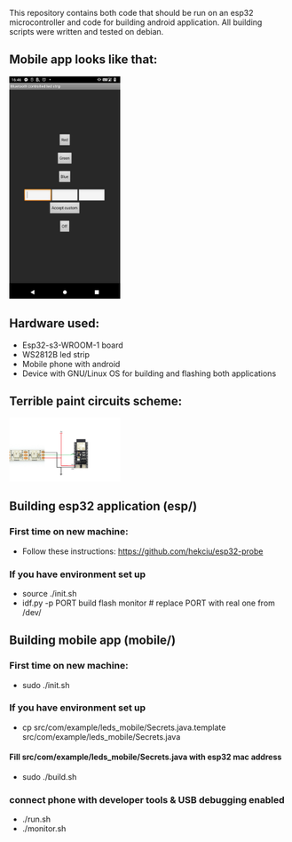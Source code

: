 This repository contains both code that should be run on an esp32 microcontroller and code for building android application.
All building scripts were written and tested on debian.

## Mobile app looks like that:

<img src="/img/application_interface.jpg" alt="" width="200"/>

## Hardware used:
- Esp32-s3-WROOM-1 board
- WS2812B led strip
- Mobile phone with android
- Device with GNU/Linux OS for building and flashing both applications

## Terrible paint circuits scheme:
<img src="/img/esp_leds_scheme.png" alt="" width="200"/>

## Building esp32 application (esp/)
### First time on new machine:
- Follow these instructions: https://github.com/hekciu/esp32-probe

### If you have environment set up
- source ./init.sh
- idf.py -p PORT build flash monitor # replace PORT with real one from /dev/

## Building mobile app (mobile/)
### First time on new machine:
- sudo ./init.sh

### If you have environment set up
- cp src/com/example/leds_mobile/Secrets.java.template src/com/example/leds_mobile/Secrets.java
#### Fill src/com/example/leds_mobile/Secrets.java with esp32 mac address
- sudo ./build.sh

### connect phone with developer tools & USB debugging enabled
- ./run.sh
- ./monitor.sh
